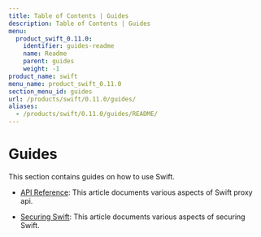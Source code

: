 ```yaml
---
title: Table of Contents | Guides
description: Table of Contents | Guides
menu:
  product_swift_0.11.0:
    identifier: guides-readme
    name: Readme
    parent: guides
    weight: -1
product_name: swift
menu_name: product_swift_0.11.0
section_menu_id: guides
url: /products/swift/0.11.0/guides/
aliases:
  - /products/swift/0.11.0/guides/README/
---
```


# Guides

This section contains guides on how to use Swift.

- [API Reference](/products/swift/0.11.0/guides/api): This article documents various aspects of Swift proxy api.

- [Securing Swift](/products/swift/0.11.0/guides/security): This article documents various aspects of securing Swift.
